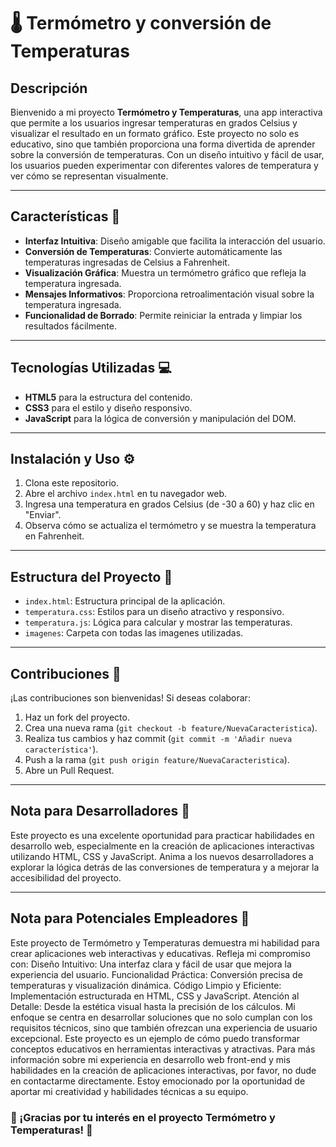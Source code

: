 # 🌡️ Termómetro y conversión de Temperaturas

## Descripción

Bienvenido a mi proyecto **Termómetro y Temperaturas**, una app interactiva que permite a los usuarios ingresar temperaturas en grados Celsius y visualizar el resultado en un formato gráfico. Este proyecto no solo es educativo, sino que también proporciona una forma divertida de aprender sobre la conversión de temperaturas. Con un diseño intuitivo y fácil de usar, los usuarios pueden experimentar con diferentes valores de temperatura y ver cómo se representan visualmente.

---

## Características 🌟

- **Interfaz Intuitiva**: Diseño amigable que facilita la interacción del usuario.
- **Conversión de Temperaturas**: Convierte automáticamente las temperaturas ingresadas de Celsius a Fahrenheit.
- **Visualización Gráfica**: Muestra un termómetro gráfico que refleja la temperatura ingresada.
- **Mensajes Informativos**: Proporciona retroalimentación visual sobre la temperatura ingresada.
- **Funcionalidad de Borrado**: Permite reiniciar la entrada y limpiar los resultados fácilmente.

---

## Tecnologías Utilizadas 💻

- **HTML5** para la estructura del contenido.
- **CSS3** para el estilo y diseño responsivo.
- **JavaScript** para la lógica de conversión y manipulación del DOM.

---

## Instalación y Uso ⚙️

1. Clona este repositorio.
2. Abre el archivo `index.html` en tu navegador web.
3. Ingresa una temperatura en grados Celsius (de -30 a 60) y haz clic en "Enviar".
4. Observa cómo se actualiza el termómetro y se muestra la temperatura en Fahrenheit.

---

## Estructura del Proyecto 📁

- `index.html`: Estructura principal de la aplicación.
- `temperatura.css`: Estilos para un diseño atractivo y responsivo.
- `temperatura.js`: Lógica para calcular y mostrar las temperaturas.
- `imagenes`:  Carpeta con todas las imagenes utilizadas.

---

## Contribuciones 🤝

¡Las contribuciones son bienvenidas! Si deseas colaborar:

1. Haz un fork del proyecto.
2. Crea una nueva rama (`git checkout -b feature/NuevaCaracteristica`).
3. Realiza tus cambios y haz commit (`git commit -m 'Añadir nueva característica'`).
4. Push a la rama (`git push origin feature/NuevaCaracteristica`).
5. Abre un Pull Request.

---

## Nota para Desarrolladores 💼

Este proyecto es una excelente oportunidad para practicar habilidades en desarrollo web, especialmente en la creación de aplicaciones interactivas utilizando HTML, CSS y JavaScript. Anima a los nuevos desarrolladores a explorar la lógica detrás de las conversiones de temperatura y a mejorar la accesibilidad del proyecto.

---

## Nota para Potenciales Empleadores 💼

Este proyecto de Termómetro y Temperaturas demuestra mi habilidad para crear aplicaciones web interactivas y educativas. Refleja mi compromiso con:
Diseño Intuitivo: Una interfaz clara y fácil de usar que mejora la experiencia del usuario.
Funcionalidad Práctica: Conversión precisa de temperaturas y visualización dinámica.
Código Limpio y Eficiente: Implementación estructurada en HTML, CSS y JavaScript.
Atención al Detalle: Desde la estética visual hasta la precisión de los cálculos.
Mi enfoque se centra en desarrollar soluciones que no solo cumplan con los requisitos técnicos, sino que también ofrezcan una experiencia de usuario excepcional. Este proyecto es un ejemplo de cómo puedo transformar conceptos educativos en herramientas interactivas y atractivas.
Para más información sobre mi experiencia en desarrollo web front-end y mis habilidades en la creación de aplicaciones interactivas, por favor, no dude en contactarme directamente. Estoy emocionado por la oportunidad de aportar mi creatividad y habilidades técnicas a su equipo.


### 🌟 ¡Gracias por tu interés en el proyecto Termómetro y Temperaturas! 🌟
